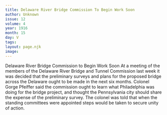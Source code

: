 ```yaml
---
title: Delaware River Bridge Commission To Begin Work Soon
author: Unknown
issue: 12
volume: 4
year: 1916
month: 15
day: V
tags:
layout: page.njk
image:
---
```

Delaware River Bridge Commission to Begin Work Soon       At a meeting of the members of the Delaware River Bridge and Tunnel Commission last week it was decided that the preliminary surveys and plans for the proposed bridge across the Delaware ought to be made in the next six months.       Colonel Gorge Pfeiffer said the commission ought to learn what Philadelphia was doing for the bridge project, and thought the Pennsylvania city should share the expense of the preliminary survey. The colonel was told that when the standing committees were appointed steps would be taken to secure unity of action. 



